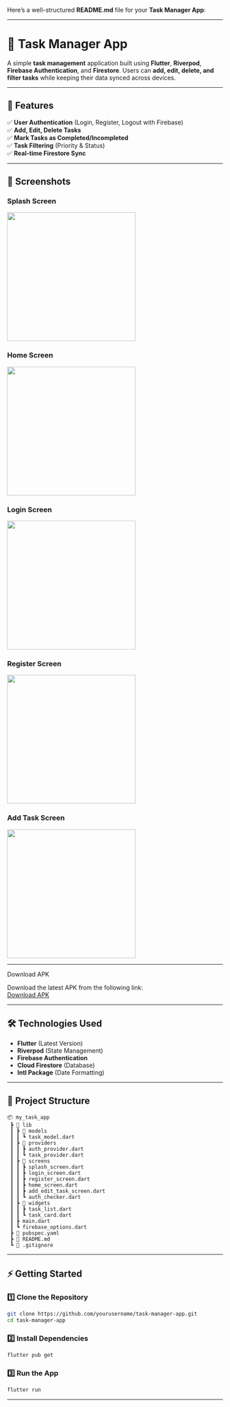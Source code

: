 Here’s a well-structured **README.md** file for your **Task Manager App**:

---

# **📌 Task Manager App**

A simple **task management** application built using **Flutter**, **Riverpod**, **Firebase Authentication**, and **Firestore**. Users can **add, edit, delete, and filter tasks** while keeping their data synced across devices.

---

## **🚀 Features**
✅ **User Authentication** (Login, Register, Logout with Firebase)  
✅ **Add, Edit, Delete Tasks**  
✅ **Mark Tasks as Completed/Incompleted**  
✅ **Task Filtering** (Priority & Status)  
✅ **Real-time Firestore Sync**  

---
## 📸 Screenshots

###  Splash Screen
<img src="screenshots/splash_screen.png" width="300"> 

###  Home Screen
<img src="screenshots/home_screen.png" width="300">  

###  Login Screen
<img src="screenshots/login_screen.png" width="300">  

###  Register Screen
<img src="screenshots/register_screen.png" width="300">  

###  Add Task Screen
<img src="screenshots/addTask_screen.png" width="300">

---
Download APK

Download the latest APK from the following link:  
[Download APK](apk/my_task.apk)

---

## **🛠️ Technologies Used**
- **Flutter** (Latest Version)
- **Riverpod** (State Management)
- **Firebase Authentication**
- **Cloud Firestore** (Database)
- **Intl Package** (Date Formatting)

---

## **📂 Project Structure**
```
📦 my_task_app
 ┣ 📂 lib
 ┃ ┣ 📂 models
 ┃ ┃ ┗ task_model.dart
 ┃ ┣ 📂 providers
 ┃ ┃ ┣ auth_provider.dart
 ┃ ┃ ┗ task_provider.dart
 ┃ ┣ 📂 screens
 ┃ ┃ ┣ splash_screen.dart
 ┃ ┃ ┣ login_screen.dart
 ┃ ┃ ┣ register_screen.dart
 ┃ ┃ ┣ home_screen.dart
 ┃ ┃ ┣ add_edit_task_screen.dart
 ┃ ┃ ┗ auth_checker.dart
 ┃ ┣ 📂 widgets
 ┃ ┃ ┣ task_list.dart
 ┃ ┃ ┗ task_card.dart
 ┃ ┣ main.dart
 ┃ ┗ firebase_options.dart
 ┣ 📜 pubspec.yaml
 ┣ 📜 README.md
 ┗ 📜 .gitignore
```

---

## **⚡ Getting Started**

### **1️⃣ Clone the Repository**
```sh
git clone https://github.com/yourusername/task-manager-app.git
cd task-manager-app
```

### **2️⃣ Install Dependencies**
```sh
flutter pub get
```

### **3️⃣ Run the App**
```sh
flutter run
```

---


